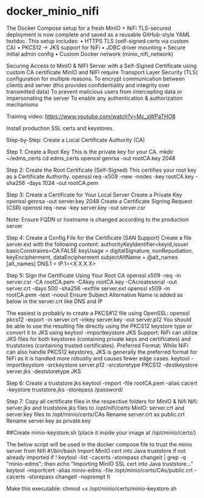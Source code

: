 # docker_minio_nifi

The Docker Compose setup for a fresh MinIO + NiFi TLS-secured deployment is now complete and saved as a reusable GitHub-style YAML textdoc. This setup includes:
	•	HTTPS TLS (self-signed certs via custom CA)
	•	PKCS12 → JKS support for NiFi
	•	JDBC driver mounting
	•	Secure initial admin config
	•	Custom Docker network (minio_nifi_network)

Securing Access to MinIO & NIFI Server with a Self-Signed Certificate using custom CA certificate
MinIO and NIFI require Transport Layer Security (TLS) configuration for multiple reasons.
To encrypt communication between clients and server (this provides confidentiality and integrity over transmitted data)
To prevent malicious users from intercepting data or impersonating the server
To enable any authentication & authorization mechanisms

Training video: https://www.youtube.com/watch?v=Mc_sWPaTHO8

Install production SSL certs and keystores.

Step-by-Step: Create a Local Certificate Authority (CA)

Step 1: Create a Root Key
This is the private key for your CA.
mkdir ~/edms_certs
cd edms_certs
openssl genrsa -out rootCA.key 2048

Step 2: Create the Root Certificate (Self-Signed)
This certifies your root key as a Certificate Authority.
openssl req -x509 -new -nodes -key rootCA.key -sha256 -days 1024 -out rootCA.pem

Step 3: Create a Certificate for Your Local Server
Create a Private Key
openssl genrsa -out server.key 2048
Create a Certificate Signing Request (CSR)
openssl req -new -key server.key -out server.csr

Note: Ensure FQDN or hostname is changed according to the production server

Step 4: Create a Config File for the Certificate (SAN Support)
Create a file server.ext with the following content:
authorityKeyIdentifier=keyid,issuer
basicConstraints=CA:FALSE
keyUsage = digitalSignature, nonRepudiation, keyEncipherment, dataEncipherment
subjectAltName = @alt_names
[alt_names]
DNS.1 = <FQDN or HOSTNAME>
IP.1=<X.X.X.X>

Step 5: Sign the Certificate Using Your Root CA
openssl x509 -req -in server.csr -CA rootCA.pem -CAkey rootCA.key -CAcreateserial -out server.crt -days 500 -sha256 -extfile server.ext
openssl x509 -in rootCA.pem -text -noout
Ensure Subject Alternative Name is added as below in the server.crt like DNS and IP 

The easiest is probably to create a PKCS#12 file using OpenSSL:
openssl pkcs12 -export -in server.crt -inkey server.key -out server.p12
You should be able to use the resulting file directly using the PKCS12 keystore type or convert it to JKS using keytool -importkeystore
JKS Support: NiFi can utilize JKS files for both keystores (containing private keys and certificates) and truststores (containing trusted certificates). 
Preferred Format: While NiFi can also handle PKCS12 keystores, JKS is generally the preferred format for NiFi as it is handled more robustly and causes fewer edge cases. 
keytool -importkeystore -srckeystore server.p12  -srcstoretype PKCS12  -destkeystore server.jks  -deststoretype JKS

Step 6: Create a truststore.jks
keytool -import -file rootCA.pem -alias cacert -keystore truststore.jks -storepass /password/

Step 7: Copy all certificate files in the respective folders for MinIO & Nifi
Nifi: server.jks and truststore.jks files to /opt/nifi/certs
MinIO: server.crt and server.key files to /opt/minio/certs/CAs
Rename server.crt as public.crt
Rename server.key as private.key

##Create minio-keystore.sh (place it inside your image at /opt/minio/certs/)

The below script will be used in the docker compose file to trust the minio server from Nifi 
#!/bin/bash
 Import MinIO cert into Java truststore if not already imported
if ! keytool -list -cacerts -storepass changeit | grep -q "minio-edms"; then
        echo "Importing MinIO SSL cert into Java truststore..."
        keytool -importcert -alias minio-edms -file /opt/minio/certs/CAs/public.crt -cacerts -storepass changeit -noprompt
fi

Make this executable:
chmod +x /opt/minio/certs/minio-keystore.sh


